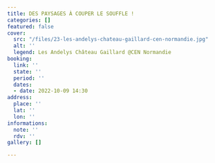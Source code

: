 ```yaml
---
title: DES PAYSAGES À COUPER LE SOUFFLE !
categories: []
featured: false
cover:
  src: "/files/23-les-andelys-chateau-gaillard-cen-normandie.jpg"
  alt: ''
  legend: Les Andelys Château Gaillard @CEN Normandie
booking:
  link: ''
  state: ''
  period: ''
  dates:
  - date: 2022-10-09 14:30
address:
  place: ''
  lat: ''
  lon: ''
informations:
  note: ''
  rdv: ''
gallery: []

---
```

